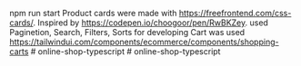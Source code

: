 npm run start
Product cards were made with https://freefrontend.com/css-cards/. Inspired by https://codepen.io/choogoor/pen/RwBKZey.
used Paginetion, Search, Filters, Sorts
for developing Cart was used https://tailwindui.com/components/ecommerce/components/shopping-carts
#   o n l i n e - s h o p - t y p e s c r i p t  
 #   o n l i n e - s h o p - t y p e s c r i p t  
 